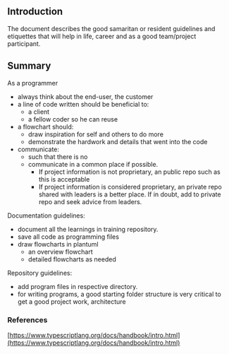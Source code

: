 ## Introduction
The document describes the good samaritan or resident guidelines and etiquettes that will help in life, career and as a good team/project participant. 

## Summary

As a programmer
- always think about the end-user, the customer
- a line of code written should be beneficial to:
    - a client
    - a fellow coder so he can reuse
- a flowchart should:
    - draw inspiration for self and others to do more
    - demonstrate the hardwork and details that went into the code
- communicate:
    - such that there is no 
    - communicate in a common place if possible. 
        - If project information is not proprietary, an public repo such as this is acceptable
        - If project information is considered proprietary, an private repo shared with leaders is a better place. If in doubt, add to private repo and seek advice from leaders.


Documentation guidelines:
- document all the learnings in training repository. 
- save all code as programming files
- draw flowcharts in plantuml
    - an overview flowchart
    - detailed flowcharts as needed

Repository guidelines:
- add program files in respective directory. 
- for writing programs, a good starting folder structure is very critical to get a good project work, architecture


### References

[https://www.typescriptlang.org/docs/handbook/intro.html](https://www.typescriptlang.org/docs/handbook/intro.html)
